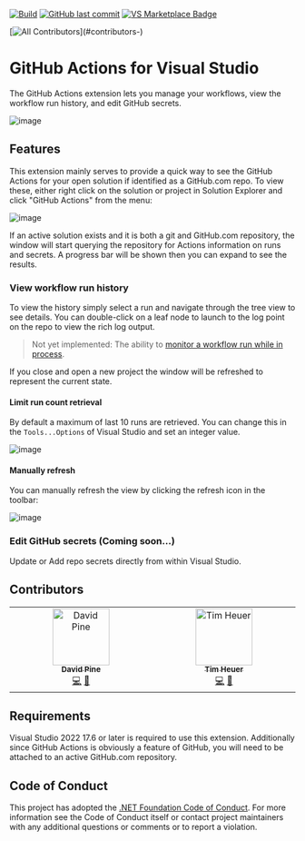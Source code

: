 [![Build](https://github.com/timheuer/GitHubActionsVS/actions/workflows/_build.yaml/badge.svg)](https://github.com/timheuer/GitHubActionsVS/actions/workflows/_build.yaml)
[![GitHub last commit](https://img.shields.io/github/last-commit/timheuer/GitHubActionsVS)](https://github.com/timheuer/GitHubActionsVS/)
[![VS Marketplace Badge](https://img.shields.io/visual-studio-marketplace/v/timheuer.GitHubActionsVS?label=VS%20Marketplace&color=purple&logo=visualstudio)](https://marketplace.visualstudio.com/items?itemName=TimHeuer.GitHubActionsVS)

<!-- ALL-CONTRIBUTORS-BADGE:START - Do not remove or modify this section -->
[![All Contributors](https://img.shields.io/badge/all_contributors-2-orange.svg?)](#contributors-)
<!-- ALL-CONTRIBUTORS-BADGE:END -->

# GitHub Actions for Visual Studio

The GitHub Actions extension lets you manage your workflows, view the workflow run history, and edit GitHub secrets.

![image](https://github.com/timheuer/GitHubActionsVS/assets/4821/43e011c8-2ac1-4ae9-aa95-747fe033e5c6)

## Features

This extension mainly serves to provide a quick way to see the GitHub Actions for your open solution if identified as a GitHub.com repo. To view these, either right click on the solution or project in Solution Explorer and click "GitHub Actions" from the menu:

![image](https://github.com/timheuer/GitHubActionsVS/assets/4821/ab61f0b9-d82d-41f4-bc29-cfc7507fea7f)

If an active solution exists and it is both a git and GitHub.com repository, the window will start querying the repository for Actions information on runs and secrets. A progress bar will be shown then you can expand to see the results.

### View workflow run history

To view the history simply select a run and navigate through the tree view to see details. You can double-click on a leaf node to launch to the log point on the repo to view the rich log output.

> Not yet implemented: The ability to [monitor a workflow run while in process](https://github.com/timheuer/GitHubActionsVS/issues/15).

If you close and open a new project the window will be refreshed to represent the current state.

#### Limit run count retrieval
By default a maximum of last 10 runs are retrieved. You can change this in the `Tools...Options` of Visual Studio and set an integer value.

![image](https://github.com/timheuer/GitHubActionsVS/assets/4821/588fc711-1c02-4268-a9a4-32411028f213)


#### Manually refresh
You can manually refresh the view by clicking the refresh icon in the toolbar:

![image](https://github.com/timheuer/GitHubActionsVS/assets/4821/865d424d-29e1-40e8-96c4-1eeffb458682)

### Edit GitHub secrets (Coming soon...)

Update or Add repo secrets directly from within Visual Studio.

## Contributors

<!-- ALL-CONTRIBUTORS-LIST:START - Do not remove or modify this section -->
<!-- prettier-ignore-start -->
<!-- markdownlint-disable -->
<table>
  <tbody>
    <tr>
      <td align="center" valign="top" width="14.28%"><a href="https://davidpine.net"><img src="https://avatars.githubusercontent.com/u/7679720?v=4?s=100" width="100px;" alt="David Pine"/><br /><sub><b>David Pine</b></sub></a><br /><a href="https://github.com/timheuer/GitHubActionsVS/commits?author=IEvangelist" title="Code">💻</a> <a href="https://github.com/timheuer/GitHubActionsVS/commits?author=IEvangelist" title="Documentation">📖</a></td>
      <td align="center" valign="top" width="14.28%"><a href="https://timheuer.com/blog/"><img src="https://avatars.githubusercontent.com/u/4821?v=4?s=100" width="100px;" alt="Tim Heuer"/><br /><sub><b>Tim Heuer</b></sub></a><br /><a href="https://github.com/timheuer/GitHubActionsVS/commits?author=timheuer" title="Code">💻</a> <a href="https://github.com/timheuer/GitHubActionsVS/commits?author=timheuer" title="Documentation">📖</a></td>
    </tr>
  </tbody>
</table>

<!-- markdownlint-restore -->
<!-- prettier-ignore-end -->

<!-- ALL-CONTRIBUTORS-LIST:END -->
<!-- prettier-ignore-start -->
<!-- markdownlint-disable -->

<!-- markdownlint-restore -->
<!-- prettier-ignore-end -->

<!-- ALL-CONTRIBUTORS-LIST:END -->

## Requirements

Visual Studio 2022 17.6 or later is required to use this extension.  Additionally since GitHub Actions is obviously a feature of GitHub, you will need to be attached to an active GitHub.com repository.

## Code of Conduct

This project has adopted the [.NET Foundation Code of Conduct](https://dotnetfoundation.org/code-of-conduct). For more information see the Code of Conduct itself or contact project maintainers with any additional questions or comments or to report a violation.
